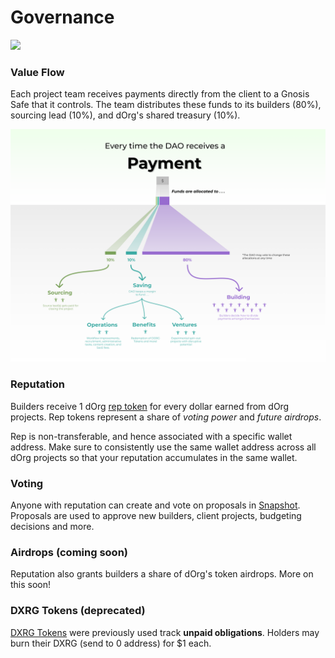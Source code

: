 # Governance

![](https://media2.giphy.com/media/4TkuXuIzlJ4qspTAgD/giphy.gif?cid=ecf05e472zbh4aqsvqp5aw4h07tzknirwkzpkebw4m6fs6r1&rid=giphy.gif&ct=g)

### Value Flow

Each project team receives payments directly from the client to a Gnosis Safe that it controls. The team distributes these funds to its builders \(80%\), sourcing lead \(10%\), and dOrg's shared treasury \(10%\).

![](.gitbook/assets/value-flow.png)

### Reputation

Builders receive 1 dOrg [rep token](https://etherscan.io/token/0x62300cec5240e5b273781ad67ce735107f3dacd4#balances) for every dollar earned from dOrg projects. Rep tokens represent a share of _voting power_ and _future airdrops_.

Rep is non-transferable, and hence associated with a specific wallet address. Make sure to consistently use the same wallet address across all dOrg projects so that your reputation accumulates in the same wallet.

### Voting

Anyone with reputation can create and vote on proposals in [Snapshot](https://snapshot.org/#/dorg.eth). Proposals are used to approve new builders, client projects, budgeting decisions and more.

### Airdrops \(coming soon\)

Reputation also grants builders a share of dOrg's token airdrops. More on this soon!

### DXRG Tokens \(deprecated\)

[DXRG Tokens](https://blockscout.com/poa/xdai/tokens/0x76D37cbB1fD75912bfB0cE885c506C77955F5C05/token-transfers) were previously used track **unpaid obligations**. Holders may burn their DXRG \(send to 0 address\) for $1 each.

